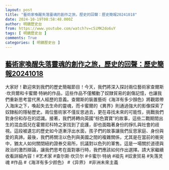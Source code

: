 ```yaml
---
layout: post
title: "藝術家喚醒失落靈魂的創作之旅，歷史的回聲：歷史簡報20241018"
date: 2024-10-19T08:58:48.000Z
author: 明鏡歷史台
from: https://www.youtube.com/watch?v=c5iMK2do6uY
tags: [ 明鏡歷史台 ]
comments: True
categories: [ 明鏡歷史台 ]
---
```

<!--1729328328000-->
[藝術家喚醒失落靈魂的創作之旅，歷史的回聲：歷史簡報20241018](https://www.youtube.com/watch?v=c5iMK2do6uY)
------

<div>
大家好！歡迎來到我們的歷史簡報節目！今天，我們將深入探討兩位藝術家查爾斯·坎貝爾和卡蜜爾·特納的作品，這些作品不僅觸動了奴隸貿易的創傷記憶，也讓我們重新思考當代黑人經歷的意義。查爾斯的裝置藝術《海洋有多少顏色》將觀眾帶入海床之下，喚起失去生命的靈魂，而卡蜜爾的《異界》則通過強大的影像探索了奴隸船的隱秘歷史。兩位藝術家不僅反思過去，更在尋找未來的可能性，挑戰我們對身份和存在的認識。接著，我們將轉向英國“棕色寶寶”的故事，這些二戰期間出生的混血孤兒在霍爾尼科特之家找到了庇護，卻也面臨著身份的掙扎與社會的歧視。這段被遺忘的歷史如今逐漸浮出水面，孩子們的故事讓我們反思家庭、身份與愛的真諦。最後，我們將關注以色列與美國之間的複雜關係，尤其是在當前的衝突中，猶太人如何關閉紐約證券交易所，抗議對以色列的軍售。這是一場關於道德與政治的激烈辯論，讓我們思考在面對暴行時，我們應該如何作出選擇。請大家繼續收看詳細內容！#艺术家 #查尔斯·坎贝尔 #卡蜜尔·特纳 #祖先 #奴隶贸易 #失落灵魂 #作品 #《海洋有多少颜色》 #《异界》 #非洲未來主義
</div>
